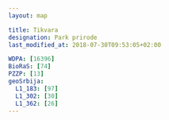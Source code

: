 ```yaml
---
layout: map

title: Tikvara
designation: Park prirode
last_modified_at: 2018-07-30T09:53:05+02:00

WDPA: [16396]
BioRaS: [74]
PZZP: [13]
geoSrbija:
  L1_183: [97]
  L1_302: [30]
  L1_362: [26]
---
```

